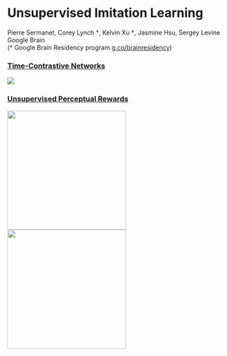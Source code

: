 # Unsupervised Imitation Learning
Pierre Sermanet, Corey Lynch †, Kelvin Xu †, Jasmine Hsu, Sergey Levine<br>
Google Brain<br>
(† Google Brain Residency program [g.co/brainresidency](https://research.google.com/teams/brain/residency/))

### [ Time-Contrastive Networks ](https://sermanet.github.io/tcn/)

<img src='docs/figs/pose_squat.mov.gif'>

### [ Unsupervised Perceptual Rewards ](https://sermanet.github.io/rewards/)

<img src='docs/figs/observation.gif' height='270'>  <img src='docs/figs/imitation.gif' height='270'>
